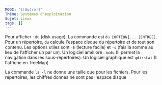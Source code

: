 ```yaml
---
MOOC: "[[Autre]]"
Thème: Systèmes d'exploitation
Sujet: Linux
tags: []
---
```


Pour afficher : `du` (disk usage). La commande est `du [OPTION]... [ENTREE]`. Pour un répertoire, `du` calcule l'espace disque du répertoire et de tout son contenu. Les options utiles sont `-h` (lecture facile) et `-s` (fais la somme au lieu de l'afficher un par un). Un logiciel amélioré : `ncdu` (Il permet la navigation dans les sous-répertoires). Un logiciel graphique est `qdirstat` (Il l'affiche en TreeMap)

La commande `ls -l` ne donne une taille que pour les fichiers. Pour les répertoires, les chiffres donnés ne sont pas l'espace disque

